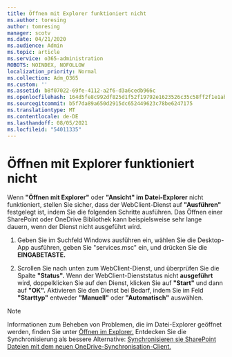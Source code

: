 ```yaml
---
title: Öffnen mit Explorer funktioniert nicht
ms.author: toresing
author: tomresing
manager: scotv
ms.date: 04/21/2020
ms.audience: Admin
ms.topic: article
ms.service: o365-administration
ROBOTS: NOINDEX, NOFOLLOW
localization_priority: Normal
ms.collection: Adm_O365
ms.custom: ''
ms.assetid: b8f07022-69fe-4112-a2f6-d3a6cedb966c
ms.openlocfilehash: 164d5fe8c992df825d1f52f19792e1623526c35c58ff2f1e1ab601fdcf5f0f53
ms.sourcegitcommit: b5f7da89a650d2915dc652449623c78be6247175
ms.translationtype: MT
ms.contentlocale: de-DE
ms.lasthandoff: 08/05/2021
ms.locfileid: "54011335"
---
```

# <a name="open-with-explorer-isnt-working"></a>Öffnen mit Explorer funktioniert nicht

Wenn **"Öffnen mit Explorer"** oder **"Ansicht" im Datei-Explorer** nicht funktioniert, stellen Sie sicher, dass der WebClient-Dienst auf **"Ausführen"** festgelegt ist, indem Sie die folgenden Schritte ausführen. Das Öffnen einer SharePoint oder OneDrive Bibliothek kann beispielsweise sehr lange dauern, wenn der Dienst nicht ausgeführt wird. 
  
1. Geben Sie im Suchfeld Windows ausführen ein, wählen Sie die Desktop-App ausführen, geben Sie "services.msc" ein, und drücken Sie die **EINGABETASTE.**
    
2. Scrollen Sie nach unten zum WebClient-Dienst, und überprüfen Sie die Spalte **"Status".** Wenn der WebClient-Dienststatus nicht **ausgeführt** wird, doppelklicken Sie auf den Dienst, klicken Sie auf **"Start"** und dann auf **"OK".** Aktivieren Sie den Dienst bei Bedarf, indem Sie im Feld **"Starttyp"** entweder **"Manuell"** oder **"Automatisch"** auswählen. 
    
> [!NOTE]
> Informationen zum Beheben von Problemen, die im Datei-Explorer geöffnet werden, finden Sie unter [Öffnen im Explorer.](https://go.microsoft.com/fwlink/?linkid=871665) Entdecken Sie die Synchronisierung als bessere Alternative: [Synchronisieren sie SharePoint Dateien mit dem neuen OneDrive-Synchronisation-Client.](https://go.microsoft.com/fwlink/?linkid=871666) 
  

